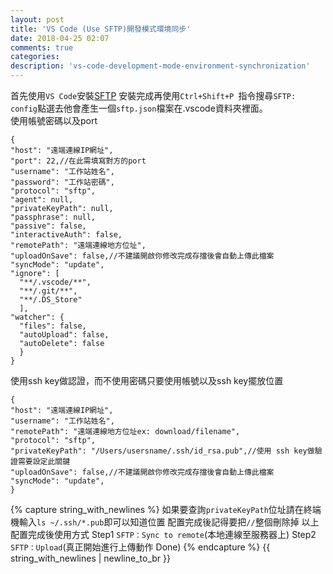 ```yaml
---
layout: post
title: 'VS Code (Use SFTP)開發模式環境同步'
date: 2018-04-25 02:07
comments: true
categories:
description: 'vs-code-development-mode-environment-synchronization'
---
```

首先使用`VS Code`安裝[SFTP](https://marketplace.visualstudio.com/items?itemName=liximomo.sftp)
安裝完成再使用`Ctrl+Shift+P `指令搜尋`SFTP: config`點選去他會產生一個`sftp.json`檔案在.vscode資料夾裡面。<br>
使用帳號密碼以及port
```
{
"host": "遠端連線IP網址",
"port": 22,//在此需填寫對方的port
"username": "工作站姓名",
"password": "工作站密碼",
"protocol": "sftp",
"agent": null,
"privateKeyPath": null,
"passphrase": null,
"passive": false,
"interactiveAuth": false,
"remotePath": "遠端連線地方位址",
"uploadOnSave": false,//不建議開啟你修改完成存擋後會自動上傳此檔案
"syncMode": "update",
"ignore": [
  "**/.vscode/**",
  "**/.git/**",
  "**/.DS_Store"
  ],
"watcher": {
  "files": false,
  "autoUpload": false,
  "autoDelete": false
  }
}
```
使用ssh key做認證，而不使用密碼只要使用帳號以及ssh key擺放位置
```
{
"host": "遠端連線IP網址",
"username": "工作站姓名",
"remotePath": "遠端連線地方位址ex: download/filename",
"protocol": "sftp",
"privateKeyPath": "/Users/usersname/.ssh/id_rsa.pub",//使用 ssh key做驗證需要設定此關鍵
"uploadOnSave": false,//不建議開啟你修改完成存擋後會自動上傳此檔案
"syncMode": "update",
}
```
{% capture string_with_newlines %}
如果要查詢`privateKeyPath`位址請在終端機輸入`ls ~/.ssh/*.pub`即可以知道位置
配置完成後記得要把`//`整個刪除掉
以上配置完成後使用方式
Step1 `SFTP：Sync to remote`(本地連線至服務器上)
Step2 `SFTP：Upload`(真正開始進行上傳動作 Done)
{% endcapture %}
{{ string_with_newlines | newline_to_br }}